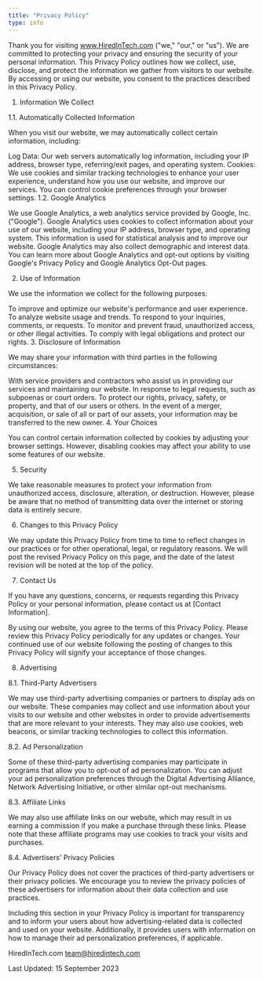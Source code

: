 ```yaml
---
title: "Privacy Policy"
type: info
---
```

Thank you for visiting www.HiredInTech.com ("we," "our," or "us"). We are committed to protecting your privacy and ensuring the security of your personal information. This Privacy Policy outlines how we collect, use, disclose, and protect the information we gather from visitors to our website. By accessing or using our website, you consent to the practices described in this Privacy Policy.

1. Information We Collect

1.1. Automatically Collected Information

When you visit our website, we may automatically collect certain information, including:

Log Data: Our web servers automatically log information, including your IP address, browser type, referring/exit pages, and operating system.
Cookies: We use cookies and similar tracking technologies to enhance your user experience, understand how you use our website, and improve our services. You can control cookie preferences through your browser settings.
1.2. Google Analytics

We use Google Analytics, a web analytics service provided by Google, Inc. ("Google"). Google Analytics uses cookies to collect information about your use of our website, including your IP address, browser type, and operating system. This information is used for statistical analysis and to improve our website. Google Analytics may also collect demographic and interest data. You can learn more about Google Analytics and opt-out options by visiting Google's Privacy Policy and Google Analytics Opt-Out pages.

2. Use of Information

We use the information we collect for the following purposes:

To improve and optimize our website's performance and user experience.
To analyze website usage and trends.
To respond to your inquiries, comments, or requests.
To monitor and prevent fraud, unauthorized access, or other illegal activities.
To comply with legal obligations and protect our rights.
3. Disclosure of Information

We may share your information with third parties in the following circumstances:

With service providers and contractors who assist us in providing our services and maintaining our website.
In response to legal requests, such as subpoenas or court orders.
To protect our rights, privacy, safety, or property, and that of our users or others.
In the event of a merger, acquisition, or sale of all or part of our assets, your information may be transferred to the new owner.
4. Your Choices

You can control certain information collected by cookies by adjusting your browser settings. However, disabling cookies may affect your ability to use some features of our website.

5. Security

We take reasonable measures to protect your information from unauthorized access, disclosure, alteration, or destruction. However, please be aware that no method of transmitting data over the internet or storing data is entirely secure.

6. Changes to this Privacy Policy

We may update this Privacy Policy from time to time to reflect changes in our practices or for other operational, legal, or regulatory reasons. We will post the revised Privacy Policy on this page, and the date of the latest revision will be noted at the top of the policy.

7. Contact Us

If you have any questions, concerns, or requests regarding this Privacy Policy or your personal information, please contact us at [Contact Information].

By using our website, you agree to the terms of this Privacy Policy. Please review this Privacy Policy periodically for any updates or changes. Your continued use of our website following the posting of changes to this Privacy Policy will signify your acceptance of those changes.

8. Advertising

8.1. Third-Party Advertisers

We may use third-party advertising companies or partners to display ads on our website. These companies may collect and use information about your visits to our website and other websites in order to provide advertisements that are more relevant to your interests. They may also use cookies, web beacons, or similar tracking technologies to collect this information.

8.2. Ad Personalization

Some of these third-party advertising companies may participate in programs that allow you to opt-out of ad personalization. You can adjust your ad personalization preferences through the Digital Advertising Alliance, Network Advertising Initiative, or other similar opt-out mechanisms.

8.3. Affiliate Links

We may also use affiliate links on our website, which may result in us earning a commission if you make a purchase through these links. Please note that these affiliate programs may use cookies to track your visits and purchases.

8.4. Advertisers' Privacy Policies

Our Privacy Policy does not cover the practices of third-party advertisers or their privacy policies. We encourage you to review the privacy policies of these advertisers for information about their data collection and use practices.

Including this section in your Privacy Policy is important for transparency and to inform your users about how advertising-related data is collected and used on your website. Additionally, it provides users with information on how to manage their ad personalization preferences, if applicable.

HiredInTech.com
team@hiredintech.com

Last Updated: 15 September 2023
